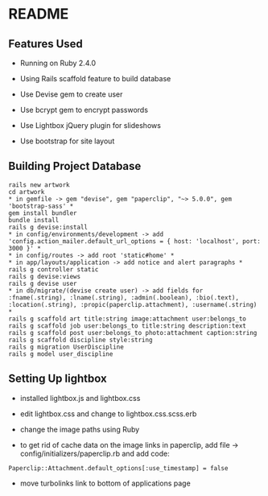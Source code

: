 # README

## Features Used

* Running on Ruby 2.4.0

* Using Rails scaffold feature to build database

* Use Devise gem to create user

* Use bcrypt gem to encrypt passwords

* Use Lightbox jQuery plugin for slideshows

* Use bootstrap for site layout

## Building Project Database
````
rails new artwork
cd artwork
* in gemfile -> gem "devise", gem "paperclip", "~> 5.0.0", gem 'bootstrap-sass' *
gem install bundler
bundle install
rails g devise:install
* in config/environments/development -> add 'config.action_mailer.default_url_options = { host: 'localhost', port: 3000 }' *
* in config/routes -> add root 'static#home' *
* in app/layouts/application -> add notice and alert paragraphs *
rails g controller static
rails g devise:views
rails g devise user
* in db/migrate/(devise create user) -> add fields for :fname(.string), :lname(.string), :admin(.boolean), :bio(.text), :location(.string), :propic(paperclip.attachment), :username(.string) *
rails g scaffold art title:string image:attachment user:belongs_to
rails g scaffold job user:belongs_to title:string description:text
rails g scaffold post user:belongs_to photo:attachment caption:string
rails g scaffold discipline style:string
rails g migration UserDiscipline
rails g model user_discipline
````

## Setting Up lightbox

* installed lightbox.js and lightbox.css

* edit lightbox.css and change to lightbox.css.scss.erb

* change the image paths using Ruby

* to get rid of cache data on the image links in paperclip, add file -> config/initializers/paperclip.rb and add code:
````
Paperclip::Attachment.default_options[:use_timestamp] = false
````
* move turbolinks link to bottom of applications page
